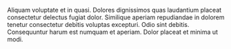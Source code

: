 Aliquam voluptate et in quasi. Dolores dignissimos quas laudantium placeat consectetur delectus fugiat dolor. Similique aperiam repudiandae in dolorem tenetur consectetur debitis voluptas excepturi. Odio sint debitis. Consequuntur harum est numquam et aperiam. Dolor placeat et minima ut modi.
